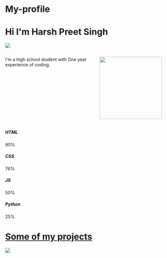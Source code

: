 # My-profile

# Hi I'm Harsh Preet Singh 

<p>
  <img src="https://img.freepik.com/free-vector/laptop-with-pr…-programming-applications-dark-neon_39422-971.jpg"  >
</p>
<div style="display:flex; ">
<p> I'm a high school student with One year experience of coding. </p>
<p>
  <img src="https://c.tenor.com/GfSX-u7VGM4AAAAC/coding.gif" width= 200px>
</p>
</div>

<div class="skills padd-15">
                                       <div class="row">
                                           <div class="skill-items padd-15">
                                               <h5>HTML</h5>
                                               <div class="progress">
                                                   <div class="progress-in" style="width:90% ; background-color: red;"></div>
                                                   <div class="skill-percent">90%</div>
                                               </div>
                                           </div>
                                           <div class="skill-items padd-15">
                                                <h5>CSS</h5>
                                                <div class="progress">
                                                    <div class="progress-in" style="width:76% ;"></div>
                                                    <div class="skill-percent">76%</div>
                                                </div>
                                            </div>
                                           <div class="skill-items padd-15">
                                               <h5>JS</h5>
                                               <div class="progress">
                                                   <div class="progress-in" style="width:50% ;"></div>
                                                    <div class="skill-percent">50%</div>
                                                </div>
                                            </div>
                                            <div class="skill-items padd-15">
                                                <h5>Python</h5>
                                                <div class="progress">
                                                    <div class="progress-in" style="width:25% ;"></div>
                                                     <div class="skill-percent">25%</div>
                                                 </div>
                                             </div>
                                            
                                    

<h1> <a href="https://github.com/HPScoding?tab=repositories" > Some of my projects </a> </h1>
<p>
  <img src="https://fonts.gstatic.com/s/e/notoemoji/14.0/1f60e/72.png">
  </p>
